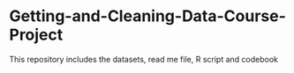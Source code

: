 # Getting-and-Cleaning-Data-Course-Project
This repository includes the datasets, read me file, R script and codebook
